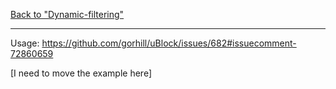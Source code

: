 [Back to "Dynamic-filtering"](https://github.com/gorhill/uBlock/wiki/Dynamic-filtering)

***

Usage: <https://github.com/gorhill/uBlock/issues/682#issuecomment-72860659>

[I need to move the example here]